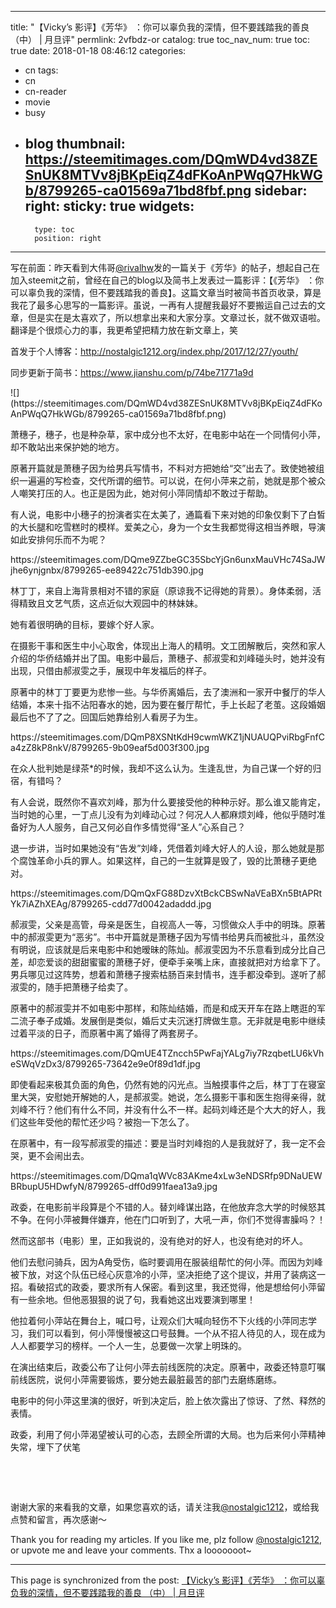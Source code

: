 
---
title: "【Vicky’s 影评】《芳华》 ：你可以辜负我的深情，但不要践踏我的善良 （中） | 月旦评"
permlink: 2vfbdz-or
catalog: true
toc_nav_num: true
toc: true
date: 2018-01-18 08:46:12
categories:
- cn
tags:
- cn
- cn-reader
- movie
- busy
- blog
thumbnail: https://steemitimages.com/DQmWD4vd38ZESnUK8MTVv8jBKpEiqZ4dFKoAnPWqQ7HkWGb/8799265-ca01569a71bd8fbf.png
sidebar:
    right:
        sticky: true
widgets:
    -
        type: toc
        position: right
---


<html>
<p>写在前面：昨天看到大伟哥<a href="https://cnsteem.com/@rivalhw">@rivalhw</a>发的一篇关于《芳华》的帖子，想起自己在加入steemit之前，曾经在自己的blog以及简书上发表过一篇影评：【《芳华》 ：你可以辜负我的深情，但不要践踏我的善良】。这篇文章当时被简书首页收录，算是我花了最多心思写的一篇影评。虽说，一再有人提醒我最好不要搬运自己过去的文章，但是实在是太喜欢了，所以想拿出来和大家分享。文章过长，就不做双语啦。翻译是个很烦心力的事，我更希望把精力放在新文章上，笑</p>
<p>首发于个人博客：<a href="http://nostalgic1212.org/index.php/2017/12/27/youth/">http://nostalgic1212.org/index.php/2017/12/27/youth/</a></p>
<p>同步更新于简书：<a href="https://www.jianshu.com/p/74be71771a9d">https://www.jianshu.com/p/74be71771a9d</a></p>
![](https://steemitimages.com/DQmWD4vd38ZESnUK8MTVv8jBKpEiqZ4dFKoAnPWqQ7HkWGb/8799265-ca01569a71bd8fbf.png)
<p>萧穗子，穗子，也是种杂草，家中成分也不太好，在电影中站在一个同情何小萍，却不敢站出来保护她的地方。</p>
<p>原著开篇就是萧穗子因为给男兵写情书，不料对方把她给“交”出去了。致使她被组织一遍遍的写检查，交代所谓的细节。可以说，在何小萍来之前，她就是那个被众人嘲笑打压的人。也正是因为此，她对何小萍同情却不敢过于帮助。</p>
<p>有人说，电影中小穗子的扮演者实在太美了，通篇看下来对她的印象仅剩下了白皙的大长腿和吃雪糕时的模样。爱美之心，身为一个女生我都觉得这相当养眼，导演如此安排何乐而不为呢？</p>
<p>https://steemitimages.com/DQme9ZZbeGC35SbcYjGn6unxMauVHc74SaJWjhe6ynjgnbx/8799265-ee89422c751db390.jpg</p>
<p>林丁丁，来自上海背景相对不错的家庭（原谅我不记得她的背景）。身体柔弱，活得精致且文艺气质，这点近似大观园中的林妹妹。<p>
<p>她有着很明确的目标，要嫁个好人家。</p>
<p>在摄影干事和医生中小心取舍，体现出上海人的精明。文工团解散后，突然和家人介绍的华侨结婚并出了国。电影中最后，萧穗子、郝淑雯和刘峰碰头时，她并没有出现，只借由郝淑雯之手，展现中年发福后的样子。</p>
<p>原著中的林丁丁要更为悲惨一些。与华侨离婚后，去了澳洲和一家开中餐厅的华人结婚，本来十指不沾阳春水的她，因为要在餐厅帮忙，手上长起了老茧。这段婚姻最后也不了了之。回国后她靠给别人看房子为生。</p>
<p>https://steemitimages.com/DQmP8XSNtKdH9cwmWKZ1jNUAUQPviRbgFnfCa4zZ8kP8nkV/8799265-9b09eaf5d003f300.jpg</p>
<p>在众人批判她是绿茶*的时候，我却不这么认为。生逢乱世，为自己谋一个好的归宿，有错吗？</p>
<p>有人会说，既然你不喜欢刘峰，那为什么要接受他的种种示好。那么谁又能肯定，当时她的心里，一丁点儿没有为刘峰动心过？何况人人都麻烦刘峰，他似乎随时准备好为人人服务，自己又何必自作多情觉得“圣人”心系自己？</p>
<p>退一步讲，当时如果她没有“告发”刘峰，凭借着刘峰大好人的人设，那么她就是那个腐蚀革命小兵的罪人。如果这样，自己的一生就算是毁了，毁的比萧穗子更绝对。</p>
<p>https://steemitimages.com/DQmQxFG88DzvXtBckCBSwNaVEaBXn5BtAPRtYk7iAZhXEAg/8799265-cdd77d0042adaddd.jpg</p>
<p>郝淑雯，父亲是高管，母亲是医生，自视高人一等，习惯做众人手中的明珠。原著中的郝淑雯更为“恶劣”。书中开篇就是萧穗子因为写情书给男兵而被批斗，虽然没有明说，应该就是后来电影中和她暧昧的陈灿。郝淑雯因为不乐意看到成分比自己差，却恋爱谈的甜甜蜜蜜的萧穗子好，便牵手亲嘴上床，直接就把对方给拿下了。男兵哪见过这阵势，想着和萧穗子搜索枯肠百来封情书，连手都没牵到。遂听了郝淑雯的，随手把萧穗子给卖了。</p>
<p>原著中的郝淑雯并不如电影中那样，和陈灿结婚，而是和成天开车在路上瞎逛的军二流子奉子成婚。发展倒是类似，婚后丈夫沉迷打牌做生意。无非就是电影中继续过着平淡的日子，而原著中离了婚得了两套房子。</p>
<p>https://steemitimages.com/DQmUE4TZncch5PwFajYALg7iy7RzqbetLU6kVheSWqVzDx3/8799265-73642e9e0f89d1df.jpg</p>
<p>即使看起来极其负面的角色，仍然有她的闪光点。当触摸事件之后，林丁丁在寝室里大哭，安慰她开解她的人，是郝淑雯。她说，怎么摄影干事和医生抱得亲得，就刘峰不行？他们有什么不同，并没有什么不一样。起码刘峰还是个大大的好人，我们这些年受他的帮忙还少吗？被抱一下怎么了。</p>
<p>在原著中，有一段写郝淑雯的描述：要是当时刘峰抱的人是我就好了，我一定不会哭，更不会闹出去。</p>
<p>https://steemitimages.com/DQma1qWVc83AKme4xLw3eNDSRfp9DNaUEWBRbupU5HDwfyN/8799265-dff0d991faea13a9.jpg</p>
<p>政委，在电影前半段算是个不错的人。替刘峰谋出路，在他放弃念大学的时候怒其不争。在何小萍被舞伴嫌弃，他在门口听到了，大吼一声，你们不觉得害臊吗？！</p>
<p>然而这部书（电影）里，正如我说的，没有绝对的好人，也没有绝对的坏人。</p>
<p>他们去慰问骑兵，因为A角受伤，临时要调用在服装组帮忙的何小萍。而因为刘峰被下放，对这个队伍已经心灰意冷的小萍，坚决拒绝了这个提议，并用了装病这一招。看破招式的政委，要求所有人保密。看到这里，我还觉得，他是想给何小萍留有一些余地。但他恶狠狠的说了句，我看她这出戏要演到哪里！</p>
<p>他拉着何小萍站在舞台上，喊口号，让观众们大喊向轻伤不下火线的小萍同志学习，我们可以看到，何小萍慢慢被这口号鼓舞。一个从不招人待见的人，现在成为人人都要学习的榜样。一个人一生，总要做一次掌上明珠的。</p>
<p>在演出结束后，政委公布了让何小萍去前线医院的决定。原著中，政委还特意叮嘱前线医院，说何小萍需要锻炼，要分她去最脏最苦的部门去磨练磨练。</p>
<p>电影中的何小萍这里演的很好，听到决定后，脸上依次露出了惊讶、了然、释然的表情。</p>
<p>政委，利用了何小萍渴望被认可的心态，去顾全所谓的大局。也为后来何小萍精神失常，埋下了伏笔</p>
<p><br></p>
<p><br></p>
<p>谢谢大家的来看我的文章，如果您喜欢的话，请关注我<a href="https://cnsteem.com/@nostalgic1212">@nostalgic1212</a>，或给我点赞和留言，再次感谢～</p>
<p>Thank you for reading my articles. If you like me, plz follow <a href="https://cnsteem.com/@nostalgic1212">@nostalgic1212</a>, or upvote me and leave your comments. Thx a looooooot~</p>
</html>

- - -

This page is synchronized from the post: [【Vicky’s 影评】《芳华》 ：你可以辜负我的深情，但不要践踏我的善良 （中） | 月旦评](https://steemit.com/@nostalgic1212/2vfbdz-or)
